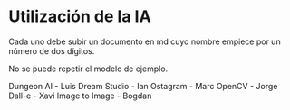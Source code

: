 # Utilización de la IA

Cada uno debe subir un documento en md cuyo nombre empiece por un número de dos dígitos.

No se puede repetir el modelo de ejemplo.

Dungeon AI - Luis
Dream Studio - Ian
Ostagram - Marc
OpenCV - Jorge
Dall-e - Xavi
Image to Image - Bogdan
